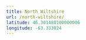 ```yaml
---
title: North Wiltshire
url: /north-wiltshire/
latitude: 46.301480100000006
longitude: -63.333024
---
```

